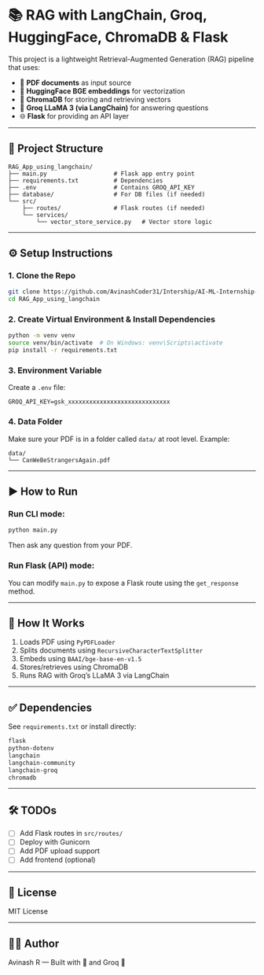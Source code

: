 # 📚 RAG with LangChain, Groq, HuggingFace, ChromaDB & Flask

This project is a lightweight Retrieval-Augmented Generation (RAG) pipeline that uses:

* 📄 **PDF documents** as input source
* 🧠 **HuggingFace BGE embeddings** for vectorization
* 🧠 **ChromaDB** for storing and retrieving vectors
* 🤖 **Groq LLaMA 3 (via LangChain)** for answering questions
* 🌐 **Flask** for providing an API layer

---

## 📁 Project Structure

```
RAG_App_using_langchain/
├── main.py                   # Flask app entry point
├── requirements.txt          # Dependencies
├── .env                      # Contains GROQ_API_KEY
├── database/                 # For DB files (if needed)
└── src/
    ├── routes/               # Flask routes (if needed)
    └── services/
        └── vector_store_service.py   # Vector store logic
```

---

## ⚙️ Setup Instructions

### 1. Clone the Repo

```bash
git clone https://github.com/AvinashCoder31/Intership/AI-ML-Internship-Eminds/RAG_App_using_langchain.git
cd RAG_App_using_langchain
```

### 2. Create Virtual Environment & Install Dependencies

```bash
python -m venv venv
source venv/bin/activate  # On Windows: venv\Scripts\activate
pip install -r requirements.txt
```

### 3. Environment Variable

Create a `.env` file:

```
GROQ_API_KEY=gsk_xxxxxxxxxxxxxxxxxxxxxxxxxxxxx
```

### 4. Data Folder

Make sure your PDF is in a folder called `data/` at root level. Example:

```
data/
└── CanWeBeStrangersAgain.pdf
```

---

## ▶️ How to Run

### Run CLI mode:

```bash
python main.py
```

Then ask any question from your PDF.

### Run Flask (API) mode:

You can modify `main.py` to expose a Flask route using the `get_response` method.

---

## 🧠 How It Works

1. Loads PDF using `PyPDFLoader`
2. Splits documents using `RecursiveCharacterTextSplitter`
3. Embeds using `BAAI/bge-base-en-v1.5`
4. Stores/retrieves using ChromaDB
5. Runs RAG with Groq’s LLaMA 3 via LangChain

---

## ✅ Dependencies

See `requirements.txt` or install directly:

```txt
flask
python-dotenv
langchain
langchain-community
langchain-groq
chromadb
```

---

## 🛠️ TODOs

* [ ] Add Flask routes in `src/routes/`
* [ ] Deploy with Gunicorn
* [ ] Add PDF upload support
* [ ] Add frontend (optional)

---

## 📜 License

MIT License

---

## 🙋‍♂️ Author

Avinash R — Built with 💙 and Groq 🧠

